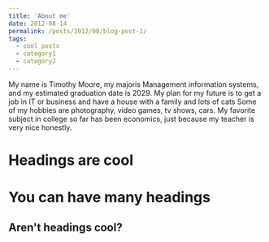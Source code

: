 ```yaml
---
title: 'About me'
date: 2012-08-14
permalink: /posts/2012/08/blog-post-1/
tags:
  - cool posts
  - category1
  - category2
---
```


My name is Timothy Moore, my majoris Management information systems, and my estimated graduation date is 2029.
My plan for my future is to get a job in IT or business and have a house with a family and lots of cats
Some of my hobbies are photography, video games, tv shows, cars.
My favorite subject in college so far has been economics, just because my teacher is very nice honestly.

Headings are cool
======

You can have many headings
======

Aren't headings cool?
------